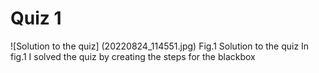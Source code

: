 # Quiz 1
![Solution to the quiz] (20220824_114551.jpg)
Fig.1 Solution to the quiz
In fig.1 I solved the quiz by creating the steps for the blackbox 
